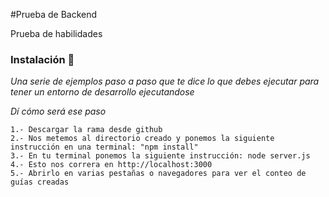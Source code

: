 #Prueba de Backend

Prueba de habilidades

### Instalación 🔧

_Una serie de ejemplos paso a paso que te dice lo que debes ejecutar para tener un entorno de desarrollo ejecutandose_

_Dí cómo será ese paso_

```
1.- Descargar la rama desde github
2.- Nos metemos al directorio creado y ponemos la siguiente instrucción en una terminal: "npm install"
3.- En tu terminal ponemos la siguiente instrucción: node server.js
4.- Esto nos correra en http://localhost:3000
5.- Abrirlo en varias pestañas o navegadores para ver el conteo de guías creadas
```
